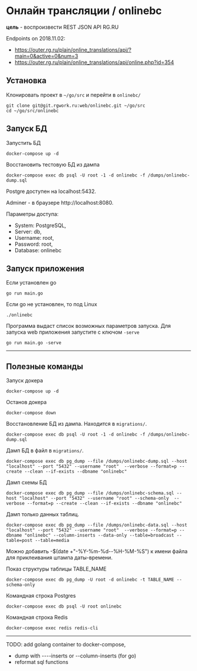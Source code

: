 # Онлайн трансляции / onlinebc

**цель** - воспроизвести REST JSON API RG.RU

Endpoints on 2018.11.02:
- https://outer.rg.ru/plain/online_translations/api/?main=0&active=0&num=3
- https://outer.rg.ru/plain/online_translations/api/online.php?id=354 



## Установка

Клонировать проект в  `~/go/src` и перейти в `onlinebc/`

    git clone git@git.rgwork.ru:web/onlinebc.git ~/go/src
    cd ~/go/src/onlinebc

## Запуск БД 
Запустить БД
    
    docker-compose up -d    

Восстановить тестовую БД из дампа

    docker-compose exec db psql -U root -1 -d onlinebc -f /dumps/onlinebc-dump.sql


Postgre доступен на localhost:5432.

Аdminer - в браузере http://localhost:8080. 

Параметры доступа:
- System: PostgreSQL,
- Server: db,
- Username: root,
- Password: root,
- Database: onlinebc





## Запуск приложения

Если установлен go

    go run main.go

Если go не установлен, то под Linux

    ./onlinebc

Программа выдаст список возможных параметров запуска. Для запуска web приложения запустите с ключом `-serve`
    
    go run main.go -serve


--------------------

## Полезные команды


Запуск докера

    docker-compose up -d



Останов докера

    docker-compose down

Восстановление БД из дампа. Находится в `migrations/`.

    docker-compose exec db psql -U root -1 -d onlinebc -f /dumps/onlinebc-dump.sql



Дамп БД в файл в `migrations/`.
  
    docker-compose exec db pg_dump --file /dumps/onlinebc-dump.sql --host "localhost" --port "5432" --username "root"  --verbose --format=p --create --clean --if-exists --dbname "onlinebc"

Дамп схемы БД

    docker-compose exec db pg_dump --file /dumps/onlinebc-schema.sql --host "localhost" --port "5432" --username "root" --schema-only  --verbose --format=p --create --clean --if-exists --dbname "onlinebc"


Дамп только данных таблиц.

    docker-compose exec db pg_dump --file /dumps/onlinebc-data.sql --host "localhost" --port "5432" --username "root"  --verbose --format=p --dbname "onlinebc" --column-inserts --data-only --table=broadcast --table=post --table=media

Можно добавить  -$(date +"-%Y-%m-%d--%H-%M-%S") к имени файла для приклеивания штампа даты-времени.


Показ структуры таблицы TABLE_NAME

    docker-compose exec db pg_dump -U root -d onlinebc -t TABLE_NAME --schema-only



Командная строка Postgres

	docker-compose exec db psql -U root onlinebc


Командная строка Redis

    docker-compose exec redis redis-cli



-------------------------------

TODO: add golang container to docker-compose, 


- dump with ----inserts or --column-inserts (for go)
- reformat sql functions

